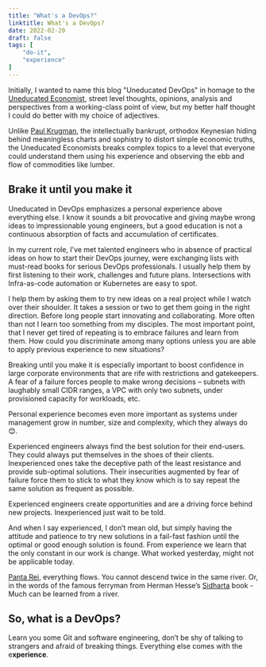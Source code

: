 ```yaml
---
title: "What's a DevOps?"
linktitle: What's a DevOps?
date: 2022-02-20
draft: false
tags: [
    "do-it",
    "experience"
]
---
```


Initially, I wanted to name this blog "Uneducated DevOps" in homage to the [Uneducated Economist](https://uneducatedeconomist.com/), street level thoughts, opinions, analysis and perspectives from a working-class point of view, but my better half thought I could do better with my choice of adjectives. 

Unlike [Paul Krugman](https://www.forbes.com/sites/johngoodman/2015/09/21/keynesianism-vs-paul-krugman-and-why-we-arent-growing-faster/?sh=3dca3d801357), the intellectually bankrupt, orthodox Keynesian hiding behind meaningless charts and sophistry to distort simple economic truths, the Uneducated Economists breaks complex topics to a level that everyone could understand them using his experience and observing the ebb and flow of commodities like lumber.  


## Brake it until you make it 

Uneducated in DevOps emphasizes a personal experience above everything else. I know it sounds a bit provocative and giving maybe wrong ideas to impressionable young engineers, but a good education is not a continuous absorption of facts and accumulation of certificates.  

In my current role, I’ve met talented engineers who in absence of practical ideas on how to start their DevOps journey, were exchanging lists with must-read books for serious DevOps professionals. I usually help them by first listening to their work, challenges and future plans. Intersections with Infra-as-code automation or Kubernetes are easy to spot.  

I help them by asking them to try new ideas on a real project while I watch over their shoulder. It takes a session or two to get them going in the right direction. Before long people start innovating and collaborating. More often than not I learn too something from my disciples. The most important point, that I never get tired of repeating is to embrace failures and learn from them. How could you discriminate among many options unless you are able to apply previous experience to new situations? 

Breaking until you make it is especially important to boost confidence in large corporate environments that are rife with restrictions and gatekeepers. A fear of a failure forces people to make wrong decisions – subnets with laughably small CIDR ranges, a VPC with only two subnets, under provisioned capacity for workloads, etc.  

Personal experience becomes even more important as systems under management grow in number, size and complexity, which they always do 😊.   

Experienced engineers always find the best solution for their end-users. They could always put themselves in the shoes of their clients. Inexperienced ones take the deceptive path of the least resistance and provide sub-optimal solutions. Their insecurities augmented by fear of failure force them to stick to what they know which is to say repeat the same solution as frequent as possible.  

Experienced engineers create opportunities and are a driving force behind new projects. Inexperienced just wait to be told.  

And when I say experienced, I don’t mean old, but simply having the attitude and patience to try new solutions in a fail-fast fashion until the optimal or good enough solution is found.  From experience we learn that the only constant in our work is change. What worked yesterday, might not be applicable today.  

[Panta Rei](https://booksbitesbrews.com/panta-rei-what-it-means-everything-flows-in-the-aphorism-of-heraclitus), everything flows. You cannot descend twice in the same river. Or, in the words of the famous ferryman from Herman Hesse’s [Sidharta](http://www.ombredor.com/sid/index5.html) book - Much can be learned from a river. 

## So, what is a DevOps? 

Learn you some Git and software engineering, don’t be shy of talking to strangers and afraid of breaking things. Everything else comes with the e**xperience**.  

